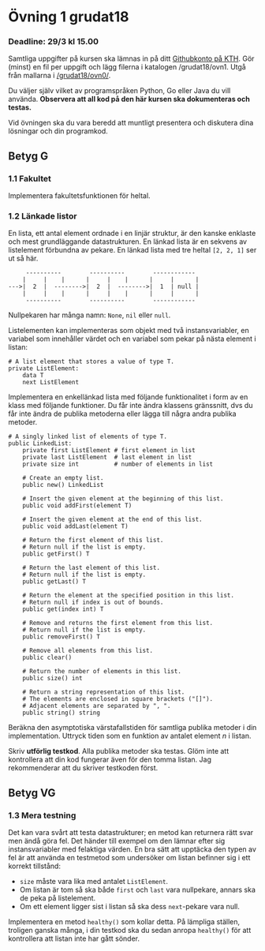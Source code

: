 # Övning 1 grudat18
### Deadline: 29/3 kl 15.00

Samtliga uppgifter på kursen ska lämnas in på ditt [Githubkonto på KTH](https://gits-15.sys.kth.se/grudat18).
Gör (minst) en fil per uppgift och lägg filerna i katalogen /grudat18/ovn1.
Utgå från mallarna i [/grudat18/ovn0/](https://github.com/yourbasic/grudat18/tree/master/ovn0).

Du väljer själv vilket av programspråken Python, Go eller Java du vill använda.
**Observera att all kod på den här kursen ska dokumenteras och testas.**

Vid övningen ska du vara beredd att muntligt presentera och diskutera
dina lösningar och din programkod.

## Betyg G

### 1.1 Fakultet

Implementera fakultetsfunktionen för heltal.

### 1.2 Länkade listor

En lista, ett antal element ordnade i en linjär struktur, är
den kanske enklaste och mest grundläggande datastrukturen.
En länkad lista är en sekvens av listelement
förbundna av pekare. En länkad lista med tre heltal
<code>[2,&nbsp;2,&nbsp;1]</code> ser ut så här.


<pre><code>     ----------        ----------        ------------
    |     |    |      |     |    |      |     |      |
--->|  2  |  -------->|  2  |  -------->|  1  | null |
    |     |    |      |     |    |      |     |      |
     ----------        ----------        ------------
</code></pre>

Nullpekaren har många namn: <code>None</code>, <code>nil</code> eller <code>null</code>.

Listelementen kan implementeras som objekt med två instansvariabler,
en variabel som innehåller värdet och en variabel som pekar
på nästa element i listan:

<pre><code># A list element that stores a value of type T.
private ListElement:
    data T
    next ListElement
</code></pre>


Implementera en enkellänkad lista med följande funktionalitet i form
av en klass med följande funktioner.
Du får inte ändra klassens gränssnitt, dvs du får inte ändra
de publika metoderna eller lägga till några andra publika metoder.

<pre><code># A singly linked list of elements of type T.
public LinkedList:
    private first ListElement # first element in list
    private last ListElement  # last element in list
    private size int          # number of elements in list
   
    # Create an empty list.
    public new() LinkedList

    # Insert the given element at the beginning of this list.
    public void addFirst(element T)

    # Insert the given element at the end of this list.
    public void addLast(element T)

    # Return the first element of this list.
    # Return null if the list is empty.
    public getFirst() T

    # Return the last element of this list.
    # Return null if the list is empty.
    public getLast() T

    # Return the element at the specified position in this list.
    # Return null if index is out of bounds.
    public get(index int) T

    # Remove and returns the first element from this list.
    # Return null if the list is empty.
    public removeFirst() T

    # Remove all elements from this list.
    public clear()

    # Return the number of elements in this list.
    public size() int

    # Return a string representation of this list.
    # The elements are enclosed in square brackets ("[]").
    # Adjacent elements are separated by ", ".
    public string() string
</code></pre>

Beräkna den asymptotiska värstafallstiden för samtliga publika
metoder i din implementation. Uttryck tiden som en funktion av antalet
element&nbsp;<i>n</i> i listan.

Skriv <b>utförlig testkod</b>. Alla publika metoder ska testas.
Glöm inte att kontrollera att din kod fungerar även för den tomma
listan. Jag rekommenderar att du skriver testkoden först.


## Betyg VG

### 1.3 Mera testning

Det kan vara svårt att testa datastrukturer;
en metod kan returnera rätt svar men ändå göra fel.
Det händer till exempel om den lämnar efter sig instansvariabler
med felaktiga värden. En bra sätt att upptäcka den typen av fel
är att använda en testmetod som undersöker om listan befinner
sig i ett korrekt tillstånd:


<ul>
<li><code>size</code> måste vara lika med antalet <code>ListElement</code>.
</li>
<li>Om listan är tom så ska både <code>first</code> och <code>last</code>
    vara nullpekare, annars ska de peka på listelement.
</li>
<li>Om ett element ligger sist i listan så ska dess <code>next</code>-pekare
    vara null.
</li>
</ul>

Implementera en metod <code>healthy()</code> som kollar detta.
På lämpliga ställen, troligen ganska många, i din testkod ska du sedan
anropa <code>healthy()</code> för att kontrollera att listan inte har
gått sönder.

